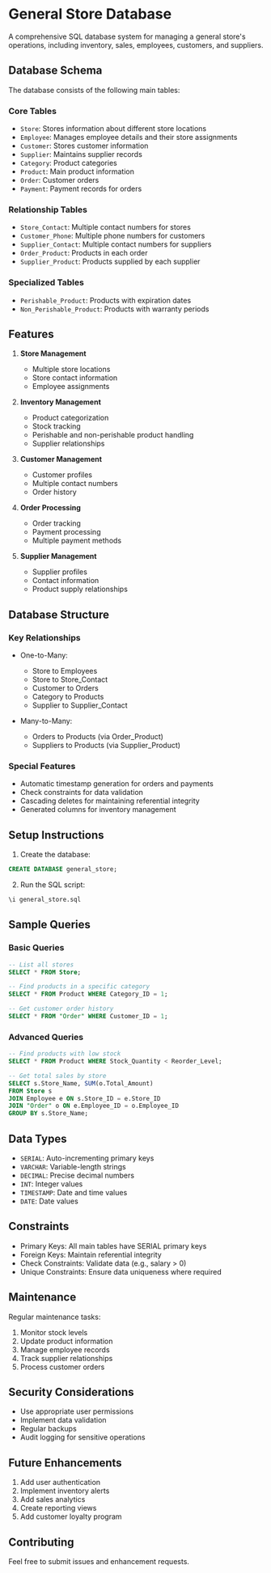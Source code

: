 # General Store Database

A comprehensive SQL database system for managing a general store's operations, including inventory, sales, employees, customers, and suppliers.

## Database Schema

The database consists of the following main tables:

### Core Tables
- `Store`: Stores information about different store locations
- `Employee`: Manages employee details and their store assignments
- `Customer`: Stores customer information
- `Supplier`: Maintains supplier records
- `Category`: Product categories
- `Product`: Main product information
- `Order`: Customer orders
- `Payment`: Payment records for orders

### Relationship Tables
- `Store_Contact`: Multiple contact numbers for stores
- `Customer_Phone`: Multiple phone numbers for customers
- `Supplier_Contact`: Multiple contact numbers for suppliers
- `Order_Product`: Products in each order
- `Supplier_Product`: Products supplied by each supplier

### Specialized Tables
- `Perishable_Product`: Products with expiration dates
- `Non_Perishable_Product`: Products with warranty periods

## Features

1. **Store Management**
   - Multiple store locations
   - Store contact information
   - Employee assignments

2. **Inventory Management**
   - Product categorization
   - Stock tracking
   - Perishable and non-perishable product handling
   - Supplier relationships

3. **Customer Management**
   - Customer profiles
   - Multiple contact numbers
   - Order history

4. **Order Processing**
   - Order tracking
   - Payment processing
   - Multiple payment methods

5. **Supplier Management**
   - Supplier profiles
   - Contact information
   - Product supply relationships

## Database Structure

### Key Relationships
- One-to-Many:
  - Store to Employees
  - Store to Store_Contact
  - Customer to Orders
  - Category to Products
  - Supplier to Supplier_Contact

- Many-to-Many:
  - Orders to Products (via Order_Product)
  - Suppliers to Products (via Supplier_Product)

### Special Features
- Automatic timestamp generation for orders and payments
- Check constraints for data validation
- Cascading deletes for maintaining referential integrity
- Generated columns for inventory management

## Setup Instructions

1. Create the database:
```sql
CREATE DATABASE general_store;
```

2. Run the SQL script:
```sql
\i general_store.sql
```

## Sample Queries

### Basic Queries
```sql
-- List all stores
SELECT * FROM Store;

-- Find products in a specific category
SELECT * FROM Product WHERE Category_ID = 1;

-- Get customer order history
SELECT * FROM "Order" WHERE Customer_ID = 1;
```

### Advanced Queries
```sql
-- Find products with low stock
SELECT * FROM Product WHERE Stock_Quantity < Reorder_Level;

-- Get total sales by store
SELECT s.Store_Name, SUM(o.Total_Amount)
FROM Store s
JOIN Employee e ON s.Store_ID = e.Store_ID
JOIN "Order" o ON e.Employee_ID = o.Employee_ID
GROUP BY s.Store_Name;
```

## Data Types

- `SERIAL`: Auto-incrementing primary keys
- `VARCHAR`: Variable-length strings
- `DECIMAL`: Precise decimal numbers
- `INT`: Integer values
- `TIMESTAMP`: Date and time values
- `DATE`: Date values

## Constraints

- Primary Keys: All main tables have SERIAL primary keys
- Foreign Keys: Maintain referential integrity
- Check Constraints: Validate data (e.g., salary > 0)
- Unique Constraints: Ensure data uniqueness where required

## Maintenance

Regular maintenance tasks:
1. Monitor stock levels
2. Update product information
3. Manage employee records
4. Track supplier relationships
5. Process customer orders

## Security Considerations

- Use appropriate user permissions
- Implement data validation
- Regular backups
- Audit logging for sensitive operations

## Future Enhancements

1. Add user authentication
2. Implement inventory alerts
3. Add sales analytics
4. Create reporting views
5. Add customer loyalty program

## Contributing

Feel free to submit issues and enhancement requests. 